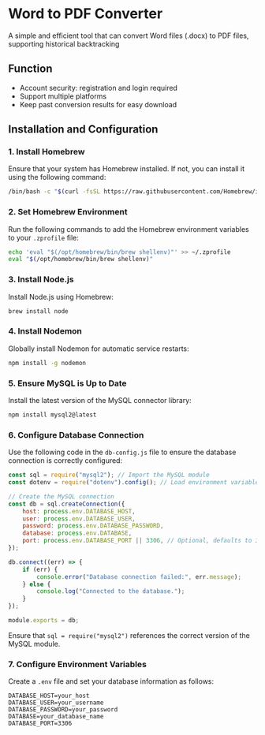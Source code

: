 # Word to PDF Converter
A simple and efficient tool that can convert Word files (.docx) to PDF files, supporting historical backtracking

## Function
- Account security: registration and login required
- Support multiple platforms
- Keep past conversion results for easy download

## Installation and Configuration

### 1. Install Homebrew
Ensure that your system has Homebrew installed. If not, you can install it using the following command:

```bash
/bin/bash -c "$(curl -fsSL https://raw.githubusercontent.com/Homebrew/install/HEAD/install.sh)"
```

### 2. Set Homebrew Environment
Run the following commands to add the Homebrew environment variables to your `.zprofile` file:

```bash
echo 'eval "$(/opt/homebrew/bin/brew shellenv)"' >> ~/.zprofile
eval "$(/opt/homebrew/bin/brew shellenv)"
```

### 3. Install Node.js
Install Node.js using Homebrew:

```bash
brew install node
```

### 4. Install Nodemon
Globally install Nodemon for automatic service restarts:

```bash
npm install -g nodemon
```

### 5. Ensure MySQL is Up to Date
Install the latest version of the MySQL connector library:

```bash
npm install mysql2@latest
```

### 6. Configure Database Connection
Use the following code in the `db-config.js` file to ensure the database connection is correctly configured:

```javascript
const sql = require("mysql2"); // Import the MySQL module
const dotenv = require("dotenv").config(); // Load environment variables

// Create the MySQL connection
const db = sql.createConnection({
    host: process.env.DATABASE_HOST,
    user: process.env.DATABASE_USER,
    password: process.env.DATABASE_PASSWORD,
    database: process.env.DATABASE,
    port: process.env.DATABASE_PORT || 3306, // Optional, defaults to 3306
});

db.connect((err) => {
    if (err) {
        console.error("Database connection failed:", err.message);
    } else {
        console.log("Connected to the database.");
    }
});

module.exports = db;
```

Ensure that `sql = require("mysql2")` references the correct version of the MySQL module.

### 7. Configure Environment Variables
Create a `.env` file and set your database information as follows:

```plaintext
DATABASE_HOST=your_host
DATABASE_USER=your_username
DATABASE_PASSWORD=your_password
DATABASE=your_database_name
DATABASE_PORT=3306
```